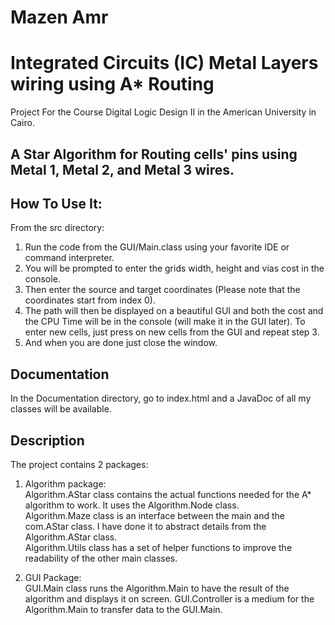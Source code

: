 # Mazen Amr
# Integrated Circuits (IC) Metal Layers wiring using A* Routing
Project For the Course Digital Logic Design II in the American University in Cairo.

## A Star Algorithm for Routing cells' pins using Metal 1, Metal 2, and Metal 3 wires.

## How To Use It:
From the src directory:
1. Run the code from the GUI/Main.class using your favorite IDE or command interpreter.
2. You will be prompted to enter the grids width, height and vias cost in the console.
3. Then enter the source and target coordinates (Please note that the coordinates start from index 0).
4. The path will then be displayed on a beautiful GUI and both the cost and the CPU Time will be in the console (will make it in the GUI later). To enter new cells, just press on new cells from the GUI and repeat step 3.
5. And when you are done just close the window.

## Documentation
In the Documentation directory, go to index.html and a JavaDoc of all my classes will be available.

## Description

The project contains 2 packages:
1. Algorithm package: \
Algorithm.AStar class contains the actual functions needed for the A* algorithm to work. It uses the Algorithm.Node class. \
Algorithm.Maze class is an interface between the main and the com.AStar class. I have done it to abstract details from the Algorithm.AStar class.\
Algorithm.Utils class has a set of helper functions to improve the readability of the other main classes.

2. GUI Package: \
GUI.Main class runs the Algorithm.Main to have the result of the algorithm and displays it on screen.
GUI.Controller is a medium for the Algorithm.Main to transfer data to the GUI.Main.

